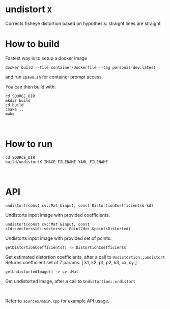 # undistort ``X``

Corrects fisheye distortion based on hypothesis: straight lines are straight

# How to build

Fastest way is to setup a docker image

```
docker build --file container/Dockerfile --tag personal-dev:latest .
```

and run ```spawn.sh``` for container prompt access.

You can then build with:
```
cd SOURCE_DIR
mkdir build
cd build
cmake ..
make
```
</br>

# How to run

```
cd SOURCE_DIR
build/undistortX IMAGE_FILENAME YAML_FILENAME
```

</br>

# API

    undistort(const cv::Mat &input, const DistortionCoefficients& kd)

Undistorts input image with provided coefficients.

    undistort(const cv::Mat &input, const std::vector<std::vector<cv::Point2d>> &pointsDistorted)

Undistorts input image with provided set of points.

    getDistortionCoefficients() -> DistortionCoefficients

Get estimated distortion coefficients, after a call to ```Undistortion::undistort``` Returns coefficient set of 7 params: [ k1, k2, p1, p2, k3, cx, cy ]

    getUndistortedImage() -> cv::Mat

Get undistorted image, after a call to ```Undistortion::undistort```

</br>

Refer to ```sources/main.cpp``` for example API usage.
